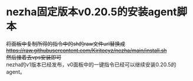 # nezha固定版本v0.20.5的安装agent脚本
~~将面板中复制所得的指令中的sh的raw文件url替换成   
https://raw.githubusercontent.com/Kiritocyz/nezha/main/install.sh   
然后接着去vps安装即可~~  
nezha的v1版本已经发布，v0面板中的一键指令已经可以继续安装0.20.5的agent。
